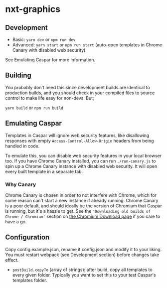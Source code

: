 # nxt-graphics

## Development

- Basic: `yarn dev` or `npm run dev`
- Advanced: `yarn start` or `npm run start` (auto-open templates in Chrome Canary with disabled web security)

See Emulating Caspar for more information.

## Building

You probably don't need this since development builds are identical to production builds, and you should check in your compiled files to source control to make life easy for non-devs.
But;

`yarn build` or `npm run build`

## Emulating Caspar

Templates in Caspar will ignore web security features, like disallowing responses with empty `Access-Control-Allow-Origin` headers from being handled in code.

To emulate this, you can disable web security features in your local browser too.
If you have Chrome Canary installed, you can run `./run-canary.js` to spin up a Chrome Canary instance with disabled web security. It will open every built template in a separate tab.

### Why Canary

Chrome Canary is chosen in order to not interfere with Chrome, which for some reason can't start a new instance if already running.
Chrome Canary is a poor default, and should ideally be the version of Chromium that Caspar is running, but it's a hassle to get.
See the `'Downloading old builds of Chrome / Chromium'` section on [the Chromium Download page](https://www.chromium.org/getting-involved/download-chromium) if you care to have a go.

## Configuration

Copy config.example.json, rename it config.json and modify it to your liking.
You must restart webpack (see Development section) before changes take effect.

- `postBuild.copyTo` (array of strings): after build, copy all templates to every given folder. Typically you want to set this to your test Caspar's templates folder.
